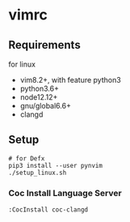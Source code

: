 # vimrc

## Requirements

for linux
- vim8.2+, with feature python3
- python3.6+
- node12.12+
- gnu/global6.6+
- clangd

## Setup

```shell
# for Defx
pip3 install --user pynvim
./setup_linux.sh
```

### Coc Install Language Server
`:CocInstall coc-clangd`
